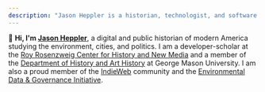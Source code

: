 ```yaml
---
description: "Jason Heppler is a historian, technologist, and software developer at the Roy Rosenzweig Center for History and New Media."
---
```


<p class="lede"><span class="wave">👋</span> <strong>Hi, I'm <a href="/about/">Jason Heppler</a></strong>, a digital and public historian of modern America studying the environment, cities, and politics. I am a developer-scholar at the <a href="https://rrchnm.org/">Roy Rosenzweig Center for History and New Media</a> and a member of the <a href="https://historyarthistory.gmu.edu">Department of History and Art History</a> at George Mason University. I am also a proud member of the <a href="https://indieweb.org/">IndieWeb</a> community and the <a href="https://envirodatagov.org">Environmental Data & Governance Initiative</a>.</p>

